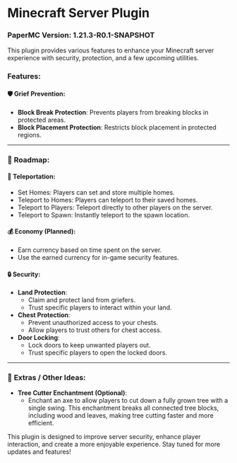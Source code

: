# Minecraft Server Plugin

### PaperMC Version: 1.21.3-R0.1-SNAPSHOT

This plugin provides various features to enhance your Minecraft server experience with security, protection, and a few upcoming utilities.

### Features:

#### 🛡️ **Grief Prevention:**
- **Block Break Protection**: Prevents players from breaking blocks in protected areas.
- **Block Placement Protection**: Restricts block placement in protected regions.

---

### 🚀 **Roadmap:**

#### 🔮 **Teleportation:**
- Set Homes: Players can set and store multiple homes.
- Teleport to Homes: Players can teleport to their saved homes.
- Teleport to Players: Teleport directly to other players on the server.
- Teleport to Spawn: Instantly teleport to the spawn location.

#### 💰 **Economy (Planned):**
- Earn currency based on time spent on the server.
- Use the earned currency for in-game security features.

#### 🔒 **Security:**
- **Land Protection**:
    - Claim and protect land from griefers.
    - Trust specific players to interact within your land.
- **Chest Protection**:
    - Prevent unauthorized access to your chests.
    - Allow players to trust others for chest access.
- **Door Locking**:
    - Lock doors to keep unwanted players out.
    - Trust specific players to open the locked doors.

---

### 🌟 **Extras / Other Ideas:**
- **Tree Cutter Enchantment (Optional)**:
    - Enchant an axe to allow players to cut down a fully grown tree with a single swing. This enchantment breaks all connected tree blocks, including wood and leaves, making tree cutting faster and more efficient.


This plugin is designed to improve server security, enhance player interaction, and create a more enjoyable experience. Stay tuned for more updates and features!


